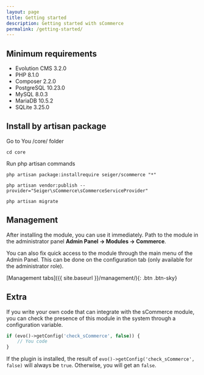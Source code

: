 ```yaml
---
layout: page
title: Getting started
description: Getting started with sCommerce
permalink: /getting-started/
---
```


## Minimum requirements

- Evolution CMS 3.2.0
- PHP 8.1.0
- Composer 2.2.0
- PostgreSQL 10.23.0
- MySQL 8.0.3
- MariaDB 10.5.2
- SQLite 3.25.0

## Install by artisan package

Go to You /core/ folder

```console
cd core
```

Run php artisan commands

```console
php artisan package:installrequire seiger/scommerce "*"
```

```console
php artisan vendor:publish --provider="Seiger\sCommerce\sCommerceServiceProvider"
```

```console
php artisan migrate
```

## Management

After installing the module, you can use it immediately. Path to the module in the 
administrator panel **Admin Panel -> Modules -> Commerce**.

You can also fix quick access to the module through the main menu of the Admin Panel. 
This can be done on the configuration tab (only available for the administrator role).

[Management tabs]({{ site.baseurl }}/management/){: .btn .btn-sky}

## Extra

If you write your own code that can integrate with the sCommerce module, 
you can check the presence of this module in the system through a configuration variable.

```php
if (evo()->getConfig('check_sCommerce', false)) {
    // You code
}
```

If the plugin is installed, the result of ```evo()->getConfig('check_sCommerce', false)``` 
will always be ```true```. Otherwise, you will get an ```false```.
